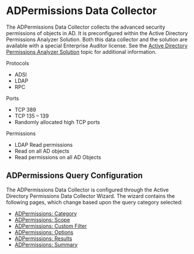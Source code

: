 # ADPermissions Data Collector

The ADPermissions Data Collector collects the advanced security permissions of objects in AD. It is
preconfigured within the Active Directory Permissions Analyzer Solution. Both this data collector
and the solution are available with a special Enterprise Auditor license. See the
[Active Directory Permissions Analyzer Solution](/docs/accessanalyzer/11.6/accessanalyzer/solutions/activedirectorypermissionsanalyzer/overview.md)
topic for additional information.

Protocols

- ADSI
- LDAP
- RPC

Ports

- TCP 389
- TCP 135 – 139
- Randomly allocated high TCP ports

Permissions

- LDAP Read permissions
- Read on all AD objects
- Read permissions on all AD Objects

## ADPermissions Query Configuration

The ADPermissions Data Collector is configured through the Active Directory Permissions Data
Collector Wizard. The wizard contains the following pages, which change based upon the query
category selected:

- [ADPermissions: Category](/docs/accessanalyzer/11.6/accessanalyzer/admin/datacollector/adpermissions/category.md)
- [ADPermissions: Scope](/docs/accessanalyzer/11.6/accessanalyzer/admin/datacollector/adpermissions/scope.md)
- [ADPermissions: Custom Filter](/docs/accessanalyzer/11.6/accessanalyzer/admin/datacollector/adpermissions/customfilter.md)
- [ADPermissions: Options](/docs/accessanalyzer/11.6/accessanalyzer/admin/datacollector/adpermissions/options.md)
- [ADPermissions: Results](/docs/accessanalyzer/11.6/accessanalyzer/admin/datacollector/adpermissions/results.md)
- [ADPermissions: Summary](/docs/accessanalyzer/11.6/accessanalyzer/admin/datacollector/adpermissions/summary.md)
